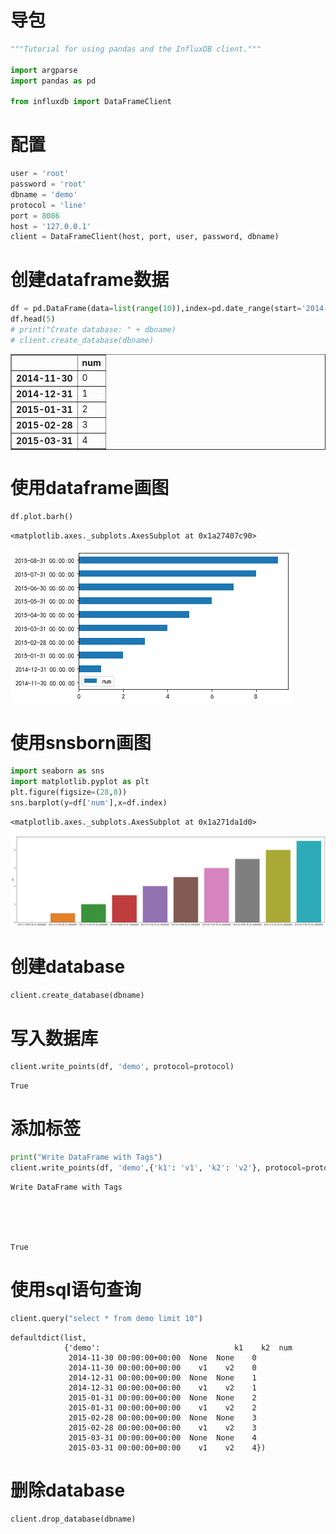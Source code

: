 # 导包


```python
"""Tutorial for using pandas and the InfluxDB client."""

import argparse
import pandas as pd

from influxdb import DataFrameClient
```

# 配置


```python
user = 'root'
password = 'root'
dbname = 'demo'
protocol = 'line'
port = 8086
host = '127.0.0.1'
client = DataFrameClient(host, port, user, password, dbname)
```

# 创建dataframe数据


```python
df = pd.DataFrame(data=list(range(10)),index=pd.date_range(start='2014-11-16',periods=10, freq='M'), columns=['num'])
df.head(5)
# print("Create database: " + dbname)
# client.create_database(dbname)

```




<div>
<style scoped>
    .dataframe tbody tr th:only-of-type {
        vertical-align: middle;
    }

    .dataframe tbody tr th {
        vertical-align: top;
    }

    .dataframe thead th {
        text-align: right;
    }
</style>
<table border="1" class="dataframe">
  <thead>
    <tr style="text-align: right;">
      <th></th>
      <th>num</th>
    </tr>
  </thead>
  <tbody>
    <tr>
      <th>2014-11-30</th>
      <td>0</td>
    </tr>
    <tr>
      <th>2014-12-31</th>
      <td>1</td>
    </tr>
    <tr>
      <th>2015-01-31</th>
      <td>2</td>
    </tr>
    <tr>
      <th>2015-02-28</th>
      <td>3</td>
    </tr>
    <tr>
      <th>2015-03-31</th>
      <td>4</td>
    </tr>
  </tbody>
</table>
</div>



# 使用dataframe画图


```python
df.plot.barh()
```




    <matplotlib.axes._subplots.AxesSubplot at 0x1a27407c90>




![png](output_7_1.png)


# 使用snsborn画图


```python
import seaborn as sns
import matplotlib.pyplot as plt
plt.figure(figsize=(28,8))
sns.barplot(y=df['num'],x=df.index)
```




    <matplotlib.axes._subplots.AxesSubplot at 0x1a271da1d0>




![png](output_9_1.png)


# 创建database


```python
client.create_database(dbname)
```

# 写入数据库 


```python
client.write_points(df, 'demo', protocol=protocol)
```




    True



# 添加标签


```python
print("Write DataFrame with Tags")
client.write_points(df, 'demo',{'k1': 'v1', 'k2': 'v2'}, protocol=protocol)
```

    Write DataFrame with Tags





    True



# 使用sql语句查询


```python
client.query("select * from demo limit 10")
```




    defaultdict(list,
                {'demo':                              k1    k2  num
                 2014-11-30 00:00:00+00:00  None  None    0
                 2014-11-30 00:00:00+00:00    v1    v2    0
                 2014-12-31 00:00:00+00:00  None  None    1
                 2014-12-31 00:00:00+00:00    v1    v2    1
                 2015-01-31 00:00:00+00:00  None  None    2
                 2015-01-31 00:00:00+00:00    v1    v2    2
                 2015-02-28 00:00:00+00:00  None  None    3
                 2015-02-28 00:00:00+00:00    v1    v2    3
                 2015-03-31 00:00:00+00:00  None  None    4
                 2015-03-31 00:00:00+00:00    v1    v2    4})



# 删除database


```python
client.drop_database(dbname)
```


```python

```
